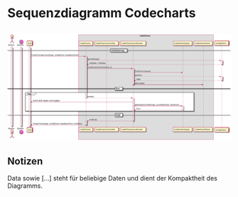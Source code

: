 # Sequenzdiagramm Codecharts

![Sequenzdiagramm](sequenz-codecharts.svg)
---
## Notizen
Data sowie [...] steht für beliebige Daten und dient der Kompaktheit des Diagramms.